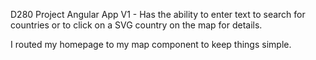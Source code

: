 D280 Project Angular App V1 - Has the ability to enter text to search for countries or to click on a SVG country on the map for details.

I routed my homepage to my map component to keep things simple.